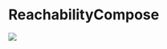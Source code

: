 # ReachabilityCompose

[![](https://jitpack.io/v/rishadappat/ReachabilityCompose.svg)](https://jitpack.io/#rishadappat/ReachabilityCompose)
